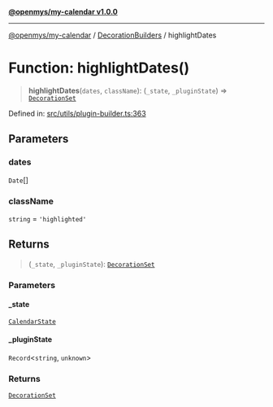 [**@openmys/my-calendar v1.0.0**](../../../../README.md)

***

[@openmys/my-calendar](../../../../globals.md) / [DecorationBuilders](../README.md) / highlightDates

# Function: highlightDates()

> **highlightDates**(`dates`, `className`): (`_state`, `_pluginState`) => [`DecorationSet`](../../../../classes/DecorationSet.md)

Defined in: [src/utils/plugin-builder.ts:363](https://github.com/openmys/my-calendar/blob/96ebce4306bfb6a4ab4c4297a9b422c56933c5da/src/utils/plugin-builder.ts#L363)

## Parameters

### dates

`Date`[]

### className

`string` = `'highlighted'`

## Returns

> (`_state`, `_pluginState`): [`DecorationSet`](../../../../classes/DecorationSet.md)

### Parameters

#### \_state

[`CalendarState`](../../../../interfaces/CalendarState.md)

#### \_pluginState

`Record`\<`string`, `unknown`\>

### Returns

[`DecorationSet`](../../../../classes/DecorationSet.md)
